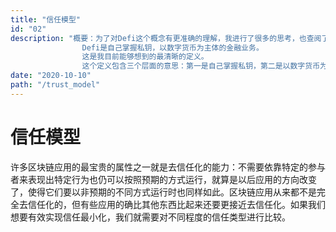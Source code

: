 ```yaml
---
title: "信任模型"
id: "02"
description: "概要：为了对Defi这个概念有更准确的理解，我进行了很多的思考，也查阅了很多资料，目前我的定义是这样的：
	       		Defi是自己掌握私钥，以数字货币为主体的金融业务。
	       		这是我目前能够想到的最清晰的定义。
	       		这个定义包含三个层面的意思：第一是自己掌握私钥，第二是以数字货币为主体，第三是金融业务。"
date: "2020-10-10"
path: "/trust_model"
---
```









<h1>信任模型</h1>



许多区块链应用的最宝贵的属性之一就是去信任化的能力：不需要依靠特定的参与者来表现出特定行为也仍可以按照预期的方式运行，就算是以后应用的方向改变了，使得它们要以非预期的不同方式运行时也同样如此。区块链应用从来都不是完全去信任化的，但有些应用的确比其他东西比起来还要更接近去信任化。如果我们想要有效实现信任最小化，我们就需要对不同程度的信任类型进行比较。

